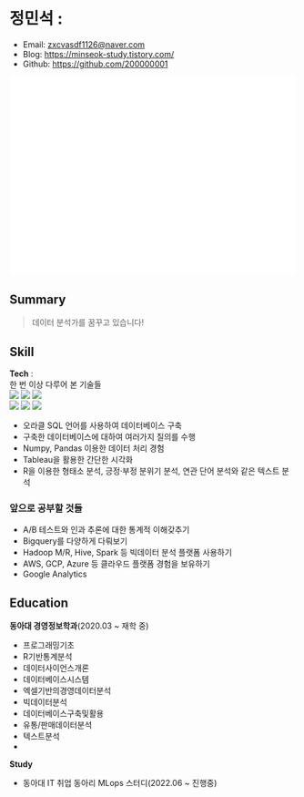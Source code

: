 # 정민석 :
- Email: zxcvasdf1126@naver.com
- Blog:  https://minseok-study.tistory.com/
- Github: https://github.com/200000001


![Metrics](/github-metrics.svg)

## Summary
> 데이터 분석가를 꿈꾸고 있습니다!

## Skill
**Tech** :  
한 번 이상 다루어 본 기술들   
<img src="https://img.shields.io/badge/Python-3766AB?style=flat-square&logo=Python&logoColor=white"/></a>
<img src="https://img.shields.io/badge/Pandas-150458?style=flat-square&logo=Pandas&logoColor=white"/></a>
<img src="https://img.shields.io/badge/Numpy-013243?style=flat-square&logo=Numpy&logoColor=white"/></a>  
<img src="https://img.shields.io/badge/Oracle RDBMS-F80000?style=for-the-badge&logo=Oracle RDBMS&logoColor=white">
<img src="https://img.shields.io/badge/R-276DC3?style=for-the-badge&logo=R&logoColor=white">
<img src="https://img.shields.io/badge/Tableau-E97627?style=for-the-badge&logo=Tableau&logoColor=white">

- 오라클 SQL 언어를 사용하여 데이터베이스 구축
- 구축한 데이터베이스에 대하여 여러가지 질의를 수행
- Numpy, Pandas 이용한 데이터 처리 경험
- Tableau을 활용한 간단한 시각화
- R을 이용한 형태소 분석, 긍정·부정 분위기 분석, 연관 단어 분석와 같은 텍스트 분석


### 앞으로 공부할 것들
- A/B 테스트와 인과 추론에 대한 통계적 이해갖추기 
- Bigquery를 다양하게 다뤄보기
- Hadoop M/R, Hive, Spark 등 빅데이터 분석 플랫폼 사용하기
- AWS, GCP, Azure 등 클라우드 플랫폼 경험을 보유하기
- Google Analytics 
 

## Education  

**동아대 경영정보학과**(2020.03 ~ 재학 중)  

- 프로그래밍기초
- R기반통계분석	
- 데이터사이언스개론
- 데이터베이스시스템
- 엑셀기반의경영데이터분석
- 빅데이터분석
- 데이터베이스구축및활용 
- 유통/판매데이터분석
- 텍스트분석 
- 
**Study**
- 동아대 IT 취업 동아리 MLops 스터디(2022.06 ~ 진행중)


